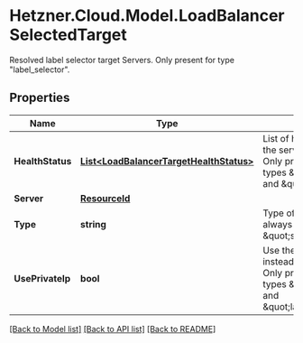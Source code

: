 # Hetzner.Cloud.Model.LoadBalancerSelectedTarget
Resolved label selector target Servers. Only present for type \"label_selector\".

## Properties

Name | Type | Description | Notes
------------ | ------------- | ------------- | -------------
**HealthStatus** | [**List&lt;LoadBalancerTargetHealthStatus&gt;**](LoadBalancerTargetHealthStatus.md) | List of health statuses of the services on this target. Only present for target types \&quot;server\&quot; and \&quot;ip\&quot;. | [optional] 
**Server** | [**ResourceId**](ResourceId.md) |  | [optional] 
**Type** | **string** | Type of the resource. Here always \&quot;server\&quot;. | [optional] 
**UsePrivateIp** | **bool** | Use the private network IP instead of the public IP. Only present for target types \&quot;server\&quot; and \&quot;label_selector\&quot;. | [optional] [default to false]

[[Back to Model list]](../../README.md#documentation-for-models) [[Back to API list]](../../README.md#documentation-for-api-endpoints) [[Back to README]](../../README.md)

